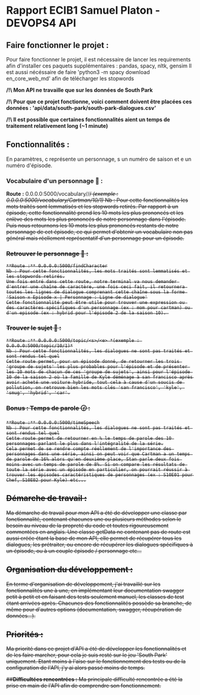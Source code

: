 # **Rapport ECIB1 Samuel Platon - DEVOPS4 API**
 





## **Faire fonctionner le projet :**

Pour faire fonctionner le projet, il est nécessaire de lancer les requirements afin d'installer ces paquets supplémentaires :
pandas, spacy, nltk, gensim
Il est aussi nécéssaire de faire 'python3 -m spacy download en_core_web_md' afin de télécharger les stopwords

**/!\ Mon API ne travaille que sur les données de South Park**   

**/!\ Pour que ce projet fonctionne, voici comment doivent être placées ces données : 'api/data/south-park/south-park-dialogues.csv'**   

**/!\ Il est possible que certaines fonctionnalités aient un temps de traitement relativement long (~1 minute)**   


## **Fonctionnalités :** 

En paramètres, c représente un personnage, s un numéro de saison et e un numéro d'épisode.

### Vocabulaire d'un personnage :speech_balloon: :

**Route :** 0.0.0.0:5000/vocabulary/<c>/<s>/<e> *(exemple : 0.0.0.0:5000/vocabulary/Cartman/10/1)*
Nb : Pour cette fonctionnalités les mots traités sont lemmatisés et les stopwords retirés.
Par rapport à un épisode, cette fonctionnalité prend les 10 mots les plus prononcés et les enlève des mots les plus prononcés de notre personnage <c> dans l'épisode. Puis nous retournons les 10 mots les plus prononcés restants de notre personnage <c> de cet épisode, ce qui permet d'obtenir un vocabulaire non pas général mais réellement représentatif d'un personnage pour un épisode.



### Retrouver le personnage :eyes: : 
	**Route :** 0.0.0.0:5000/findCharacter
	Nb : Pour cette fonctionnalités, les mots traités sont lemmatisés et les stopwords retirés.
	Une fois entré dans cette route, notre terminal va nous demander d'entrer une chaîne de caractère, une fois ceci fait, il retournera toutes les lignes de dialogue comprenant cette chaîne sous la forme 'Saison x Episode x | Personnage : Ligne de dialogue'
	Cette fonctionnalité peut être utile pour trouver une expression ou des caractères spécifiques d'un personnage (ex : mom pour cartman) ou d'un episode (ex : hybrid pour l'épisode 2 de la saison 10). 

### Trouver le sujet :book: :
	**Route :** 0.0.0.0:5000/topic/<s>/<e> *(exemple : 0.0.0.0:5000/topic/10/1)*
	Nb : Pour cette fonctionnalités, les dialogues ne sont pas traités et sont rendus tel quel
	Cette route permet, pour un épisode donné, de retourner les trois 'groupe de sujets' les plus probables pour l'épisode et de présenter les 10 mots de chacun de ces 'groupe de sujets', ainsi pour l'épisode 10 de la saison 2 où la famille de Kyle déménage à san francisco après avoir acheté une voiture hybride, tout cela à cause d'un soucis de pollution, on retrouve bien les mots clés 'san francisco', 'kyle', 'smug', 'hybrid', 'car'.

### Bonus : Temps de parole :clock130: :  
	**Route :** 0.0.0.0:5000/timeSpeech
	Nb : Pour cette fonctionnalités, les dialogues ne sont pas traités et sont rendus tel quel
	Cette route permet de retourner en % le temps de parole des 10 personnages parlant le plus dans l'intégralité de la série.
	Cela permet de se rendre compte réellement de l'importance des personnages dans une série, ainsi on peut voir que Cartman a un temps de parole de 16% alors qu'en deuxième place, Stan parle deux fois moins avec un temps de parole de 8%. Si on compare les résultats de toute la série avec un épisode en particulier, on pourrait réussir à trouver les épisodes caractéristiques de personnages (ex : S10E01 pour Chef, S10E02 pour Kyle) etc...

## **Démarche de travail :**

Ma démarche de travail pour mon API a été de développer une classe par fonctionnalité, contenant chacunes une ou plusieurs méthodes selon le besoin au niveau de la propreté du code et toutes rigoureusement commentées en anglais. Une classe getData ne contenant pas de route est aussi créée étant la base de mon API, elle permet de récupérer tous les dialogues, les prétraiter, ou encore de récupérer les dialogues spécifiques à un épisode, ou à un couple épisode / personnage etc...

## **Organisation du développement :**

En terme d'organisation de développement, j'ai travaillé sur les fonctionnalités une à une, en implémentant leur documentation swagger petit à petit et en faisant des tests seulement manuel, les classes de test étant arrivées après. Chacunes des fonctionnalités possède sa branche, de même pour d'autres options (documentation, swagger, récupération de données...).

## **Priorités :** 
Ma priorité dans ce projet d'API a été de développer les fonctionnalités et de les faire marcher, pour cela je suis resté sur le jeu 'South Park' uniquement. Etant moins à l'aise sur le fonctionnement des tests ou de la configuration de l'API, j'y ai alors passé moins de temps.

##**Difficultées rencontrées :**
Ma principale difficulté rencontrée a été la prise en main de l'API afin de comprendre son fonctionnement.